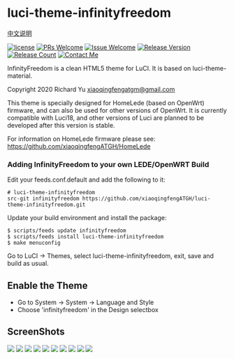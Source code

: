 # luci-theme-infinityfreedom
[ 中文说明 ](/README-zh_cn.md)

[1]: https://img.shields.io/badge/license-Apache2-brightgreen.svg
[2]: /LICENSE
[3]: https://img.shields.io/badge/PRs-welcome-brightgreen.svg
[4]: https://github.com/xiaoqingfengATGH/luci-theme-infinityfreedom/pulls
[5]: https://img.shields.io/badge/Issues-welcome-brightgreen.svg
[6]: https://github.com/xiaoqingfengATGH/luci-theme-infinityfreedom/issues/new
[7]: https://img.shields.io/badge/release-v1.3.1-blue.svg?
[8]: https://github.com/xiaoqingfengATGH/luci-theme-infinityfreedom/releases
[9]: https://img.shields.io/github/downloads/xiaoqingfengATGH/luci-theme-infinityfreedom/total
[10]: https://img.shields.io/badge/Contact-telegram-blue
[11]: https://t.me/t_homelede
[![license][1]][2]
[![PRs Welcome][3]][4]
[![Issue Welcome][5]][6]
[![Release Version][7]][8]
[![Release Count][9]][8]
[![Contact Me][10]][11]

InfinityFreedom is a clean HTML5 theme for LuCI. It is based on luci-theme-material.

Copyright 2020 Richard Yu <xiaoqingfengatgm@gmail.com>

This theme is specially designed for HomeLede (based on OpenWrt) firmware, and can also be used for other versions of OpenWrt. It is currently compatible with Luci18, and other versions of Luci are planned to be developed after this version is stable.

For information on HomeLede firmware please see:
https://github.com/xiaoqingfengATGH/HomeLede

### Adding InfinityFreedom to your own LEDE/OpenWRT Build

Edit your feeds.conf.default and add the following to it:

    # luci-theme-infinityfreedom
    src-git infinityfreedom https://github.com/xiaoqingfengATGH/luci-theme-infinityfreedom.git

Update your build environment and install the package:

    $ scripts/feeds update infinityfreedom
    $ scripts/feeds install luci-theme-infinityfreedom
    $ make menuconfig

Go to LuCI -> Themes, select luci-theme-infinityfreedom, exit, save and build as usual.

Enable the Theme
----------------

  * Go to System -> System -> Language and Style
  * Choose 'infinityfreedom' in the Design selectbox

ScreenShots
----------------
![](/screenshots/000.Login.jpg)
![](/screenshots/001.Overview.jpg)
![](/screenshots/002.Firewall.jpg)
![](/screenshots/003.KernelLog.jpg)
![](/screenshots/004.Route.jpg)
![](/screenshots/005.SysLog.jpg)
![](/screenshots/100.System.jpg)
![](/screenshots/101.SoftwarePkgs.jpg)
![](/screenshots/207.upnp.jpg)
![](/screenshots/304.Samba.jpg)
